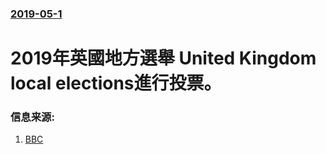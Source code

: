 ### [2019-05-1](/news/2019/05/1/index.md)

##### 
# 2019年英國地方選舉 United Kingdom local elections進行投票。 




### 信息来源:

1. [BBC](https://www.bbc.com/zhongwen/trad/world-48149775)
